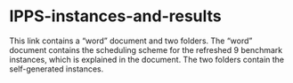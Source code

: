 # IPPS-instances-and-results
This link contains a “word” document and two folders. 
The “word” document contains the scheduling scheme for the refreshed 9 benchmark instances, which is explained in the document. 
The two folders contain the self-generated instances.
